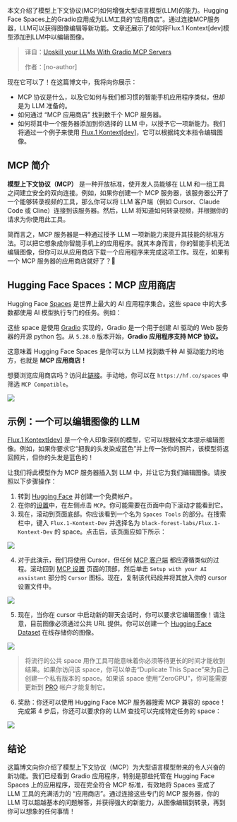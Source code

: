 
<!--
title: 用Gradio MCP服务器提升你的LLM
cover: https://huggingface.co/blog/assets/upskill-llms-with-gradio-mcp/UpskillThumbnail.png
summary: 本文介绍了模型上下文协议(MCP)如何增强大型语言模型(LLM)的能力。Hugging Face Spaces上的Gradio应用成为LLM工具的“应用商店”。通过连接MCP服务器，LLM可以获得图像编辑等新功能。文章还展示了如何将Flux.1 Kontext[dev]模型添加到LLM中以编辑图像。
-->

本文介绍了模型上下文协议(MCP)如何增强大型语言模型(LLM)的能力。Hugging Face Spaces上的Gradio应用成为LLM工具的“应用商店”。通过连接MCP服务器，LLM可以获得图像编辑等新功能。文章还展示了如何将Flux.1 Kontext[dev]模型添加到LLM中以编辑图像。

> 译自：[Upskill your LLMs With Gradio MCP Servers](https://huggingface.co/blog/gradio-mcp-servers)
> 
> 作者：[no-author]

现在它可以了！在这篇博文中，我将向你展示：

*   MCP 协议是什么，以及它如何与我们都习惯的智能手机应用程序类似，但却是为 LLM 准备的。
*   如何通过 “MCP 应用商店” 找到数千个 MCP 服务器。
*   如何将其中一个服务器添加到你选择的 LLM 中，以授予它一项新能力。我们将通过一个例子来使用 [Flux.1 Kontext[dev]](https://huggingface.co/spaces/black-forest-labs/FLUX.1-Kontext-Dev)，它可以根据纯文本指令编辑图像。

## MCP 简介

**模型上下文协议（MCP）** 是一种开放标准，使开发人员能够在 LLM 和一组工具之间建立安全的双向连接。例如，如果你创建一个 MCP 服务器，该服务器公开了一个能够转录视频的工具，那么你可以将 LLM 客户端（例如 Cursor、Claude Code 或 Cline）连接到该服务器。然后，LLM 将知道如何转录视频，并根据你的请求为你使用此工具。

简而言之，MCP 服务器是一种通过授予 LLM 一项新能力来提升其技能的标准方法。可以把它想象成你智能手机上的应用程序。就其本身而言，你的智能手机无法编辑图像，但你可以从应用商店下载一个应用程序来完成这项工作。现在，如果有一个 MCP 服务器的应用商店就好了？🤔

## Hugging Face Spaces：MCP 应用商店

Hugging Face [Spaces](https://hf.co/spaces) 是世界上最大的 AI 应用程序集合。这些 space 中的大多数都使用 AI 模型执行专门的任务。例如：

这些 space 是使用 [Gradio](https://gradio.app) 实现的，Gradio 是一个用于创建 AI 驱动的 Web 服务器的开源 python 包。从 `5.28.0` 版本开始，**Gradio 应用程序支持 MCP 协议。**

这意味着 Hugging Face Spaces 是你可以为 LLM 找到数千种 AI 驱动能力的地方，也就是 **MCP 应用商店！**

想要浏览应用商店吗？访问此[链接](https://huggingface.co/spaces?filter=mcp-server)。手动地，你可以在 `https://hf.co/spaces` 中筛选 `MCP Compatible`。

![](https://huggingface.co/datasets/freddyaboulton/bucket/resolve/main/MCPFilter.png)

## 示例：一个可以编辑图像的 LLM

[Flux.1 Kontext[dev]](https://huggingface.co/spaces/black-forest-labs/FLUX.1-Kontext-Dev) 是一个令人印象深刻的模型，它可以根据纯文本提示编辑图像。例如，如果你要求它“把我的头发染成蓝色”并上传一张你的照片，该模型将返回照片，但你的头发是蓝色的！

让我们将此模型作为 MCP 服务器插入到 LLM 中，并让它为我们编辑图像。请按照以下步骤操作：

1.  转到 [Hugging Face](https://huggingface.co/welcome) 并创建一个免费帐户。
2.  在你的[设置](https://huggingface.co/settings/profile)中，在左侧点击 `MCP`。你可能需要在页面中向下滚动才能看到它。
3.  现在，滚动到页面底部。你应该看到一个名为 `Spaces Tools` 的部分。在搜索栏中，键入 `Flux.1-Kontext-Dev` 并选择名为 `black-forest-labs/Flux.1-Kontext-Dev` 的 space。点击后，该页面应如下所示：

![](https://huggingface.co/datasets/freddyaboulton/bucket/resolve/main/SpacesTools.png)

4.  对于此演示，我们将使用 Cursor，但任何 [MCP 客户端](https://github.com/punkpeye/awesome-mcp-clients) 都应遵循类似的过程。滚动回到 [MCP 设置](https://huggingface.co/settings/mcp) 页面的顶部，然后单击 `Setup with your AI assistant` 部分的 `Cursor` 图标。现在，复制该代码段并将其放入你的 cursor 设置文件中。

![](https://huggingface.co/datasets/freddyaboulton/bucket/resolve/main/CursorScreenshot.png)

5.  现在，当你在 cursor 中启动新的聊天会话时，你可以要求它编辑图像！请注意，目前图像必须通过公共 URL 提供。你可以创建一个 [Hugging Face Dataset](https://huggingface.co/datasets) 在线存储你的图像。

![](https://huggingface.co/datasets/freddyaboulton/bucket/resolve/main/FluxKontextDevMcp.png)

> 将流行的公共 space 用作工具可能意味着你必须等待更长的时间才能收到结果。如果你访问该 space，你可以单击“Duplicate This Space”来为自己创建一个私有版本的 space。如果该 space 使用“ZeroGPU”，你可能需要更新到 [PRO](https://huggingface.co/settings/billing/subscription) 帐户才能复制它。

6.  奖励：你还可以使用 Hugging Face MCP 服务器搜索 MCP 兼容的 space！完成第 4 步后，你还可以要求你的 LLM 查找可以完成特定任务的 space：

![](https://huggingface.co/datasets/freddyaboulton/bucket/resolve/main/SpacesSearch.png)

## 结论

这篇博文向你介绍了模型上下文协议（MCP）为大型语言模型带来的令人兴奋的新功能。我们已经看到 Gradio 应用程序，特别是那些托管在 Hugging Face Spaces 上的应用程序，现在完全符合 MCP 标准，有效地将 Spaces 变成了 LLM 工具的充满活力的 “应用商店”。通过连接这些专门的 MCP 服务器，你的 LLM 可以超越基本的问题解答，并获得强大的新能力，从图像编辑到转录，再到你可以想象的任何事情！